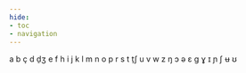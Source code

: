 ```yaml
---
hide:
- toc
- navigation
---
```

a
b
ç
d
d̠ʒ
e
f
h
i
j
k
l
m
n
o
p
r
s
t
t̠ʃ
u
v
w
z
ŋ
ɔ
ə
ɛ
ɡ
ɣ
ɪ
ɲ
ʃ
ʉ
ʊ
